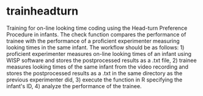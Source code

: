 # trainheadturn
Training for on-line looking time coding using the Head-turn Preference Procedure in infants.
The check function compares the performance of trainee with the performance of a proficient experimenter measuring looking times in the same infant.
The workflow should be as follows: 1) proficient experimenter measures on-line looking times of an infant using WISP software and stores the postprocessed results as a .txt file, 2) trainee measures looking times of the same infant from the video recording and stores the postprocessed results as a .txt in the same directory as the previous experimenter did, 3) execute the function in R specifying the infant's ID, 4) analyze the performance of the trainee.

